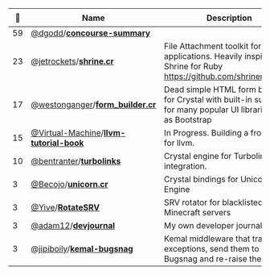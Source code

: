 |:star2: | Name | Description | 🌍|
|---|---|---|---|
|59|[@dgodd](https://github.com/dgodd)/[**concourse-summary**](https://github.com/dgodd/concourse-summary)|||
|23|[@jetrockets](https://github.com/jetrockets)/[**shrine.cr**](https://github.com/jetrockets/shrine.cr)|File Attachment toolkit for Crystal applications. Heavily inspired by Shrine for Ruby https://github.com/shrinerb/shrine||
|17|[@westonganger](https://github.com/westonganger)/[**form_builder.cr**](https://github.com/westonganger/form_builder.cr)|Dead simple HTML form builder for Crystal with built-in support for many popular UI libraries such as Bootstrap||
|15|[@Virtual-Machine](https://github.com/Virtual-Machine)/[**llvm-tutorial-book**](https://github.com/Virtual-Machine/llvm-tutorial-book)|In Progress. Building a front end for llvm.||
|10|[@bentranter](https://github.com/bentranter)/[**turbolinks**](https://github.com/bentranter/turbolinks)|Crystal engine for Turbolinks integration.|[:arrow_upper_right:](https://bentranter.github.io/turbolinks/)|
|3|[@Becojo](https://github.com/Becojo)/[**unicorn.cr**](https://github.com/Becojo/unicorn.cr)|Crystal bindings for Unicorn Engine|[:arrow_upper_right:](https://bcj.io/unicorn.cr/)|
|3|[@Yive](https://github.com/Yive)/[**RotateSRV**](https://github.com/Yive/RotateSRV)|SRV rotator for blacklisted Minecraft servers||
|3|[@adam12](https://github.com/adam12)/[**devjournal**](https://github.com/adam12/devjournal)|My own developer journal tool||
|3|[@jipiboily](https://github.com/jipiboily)/[**kemal-bugsnag**](https://github.com/jipiboily/kemal-bugsnag)|Kemal middleware that traps all exceptions, send them to Bugsnag and re-raise them|[:arrow_upper_right:](http://jipiboily.com/)|

